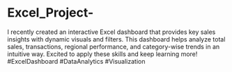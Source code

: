 # Excel_Project-
I recently created an interactive Excel dashboard that provides key sales insights with dynamic visuals and filters. This dashboard helps analyze total sales, transactions, regional performance, and category-wise trends in an intuitive way. Excited to apply these skills and keep learning more!  #ExcelDashboard #DataAnalytics #Visualization
